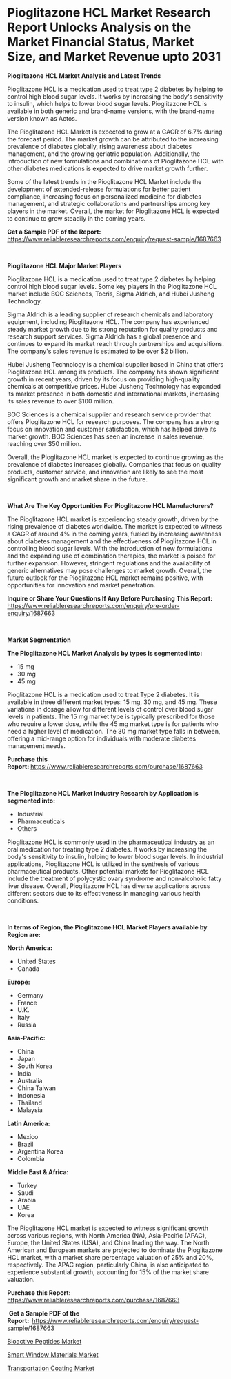 <p><h1>Pioglitazone HCL Market Research Report Unlocks Analysis on the Market Financial Status, Market Size, and Market Revenue upto 2031</h1></p><p><strong>Pioglitazone HCL Market Analysis and Latest Trends</strong></p>
<p><p>Pioglitazone HCL is a medication used to treat type 2 diabetes by helping to control high blood sugar levels. It works by increasing the body's sensitivity to insulin, which helps to lower blood sugar levels. Pioglitazone HCL is available in both generic and brand-name versions, with the brand-name version known as Actos.</p><p>The Pioglitazone HCL Market is expected to grow at a CAGR of 6.7% during the forecast period. The market growth can be attributed to the increasing prevalence of diabetes globally, rising awareness about diabetes management, and the growing geriatric population. Additionally, the introduction of new formulations and combinations of Pioglitazone HCL with other diabetes medications is expected to drive market growth further.</p><p>Some of the latest trends in the Pioglitazone HCL Market include the development of extended-release formulations for better patient compliance, increasing focus on personalized medicine for diabetes management, and strategic collaborations and partnerships among key players in the market. Overall, the market for Pioglitazone HCL is expected to continue to grow steadily in the coming years.</p></p>
<p><strong>Get a Sample PDF of the Report:&nbsp;</strong> <a href="https://www.reliableresearchreports.com/enquiry/request-sample/1687663">https://www.reliableresearchreports.com/enquiry/request-sample/1687663</a></p>
<p>&nbsp;</p>
<p><strong>Pioglitazone HCL Major Market Players</strong></p>
<p><p>Pioglitazone HCL is a medication used to treat type 2 diabetes by helping control high blood sugar levels. Some key players in the Pioglitazone HCL market include BOC Sciences, Tocris, Sigma Aldrich, and Hubei Jusheng Technology.</p><p>Sigma Aldrich is a leading supplier of research chemicals and laboratory equipment, including Pioglitazone HCL. The company has experienced steady market growth due to its strong reputation for quality products and research support services. Sigma Aldrich has a global presence and continues to expand its market reach through partnerships and acquisitions. The company's sales revenue is estimated to be over $2 billion.</p><p>Hubei Jusheng Technology is a chemical supplier based in China that offers Pioglitazone HCL among its products. The company has shown significant growth in recent years, driven by its focus on providing high-quality chemicals at competitive prices. Hubei Jusheng Technology has expanded its market presence in both domestic and international markets, increasing its sales revenue to over $100 million.</p><p>BOC Sciences is a chemical supplier and research service provider that offers Pioglitazone HCL for research purposes. The company has a strong focus on innovation and customer satisfaction, which has helped drive its market growth. BOC Sciences has seen an increase in sales revenue, reaching over $50 million.</p><p>Overall, the Pioglitazone HCL market is expected to continue growing as the prevalence of diabetes increases globally. Companies that focus on quality products, customer service, and innovation are likely to see the most significant growth and market share in the future.</p></p>
<p>&nbsp;</p>
<p><strong>What Are The Key Opportunities For Pioglitazone HCL Manufacturers?</strong></p>
<p><p>The Pioglitazone HCL market is experiencing steady growth, driven by the rising prevalence of diabetes worldwide. The market is expected to witness a CAGR of around 4% in the coming years, fueled by increasing awareness about diabetes management and the effectiveness of Pioglitazone HCL in controlling blood sugar levels. With the introduction of new formulations and the expanding use of combination therapies, the market is poised for further expansion. However, stringent regulations and the availability of generic alternatives may pose challenges to market growth. Overall, the future outlook for the Pioglitazone HCL market remains positive, with opportunities for innovation and market penetration.</p></p>
<p><strong>Inquire or Share Your Questions If Any Before Purchasing This Report:</strong> <a href="https://www.reliableresearchreports.com/enquiry/pre-order-enquiry/1687663">https://www.reliableresearchreports.com/enquiry/pre-order-enquiry/1687663</a></p>
<p>&nbsp;</p>
<p><strong>Market Segmentation</strong></p>
<p><strong>The Pioglitazone HCL Market Analysis by types is segmented into:</strong></p>
<p><ul><li>15 mg</li><li>30 mg</li><li>45 mg</li></ul></p>
<p><p>Pioglitazone HCL is a medication used to treat Type 2 diabetes. It is available in three different market types: 15 mg, 30 mg, and 45 mg. These variations in dosage allow for different levels of control over blood sugar levels in patients. The 15 mg market type is typically prescribed for those who require a lower dose, while the 45 mg market type is for patients who need a higher level of medication. The 30 mg market type falls in between, offering a mid-range option for individuals with moderate diabetes management needs.</p></p>
<p><strong>Purchase this Report:&nbsp;</strong><a href="https://www.reliableresearchreports.com/purchase/1687663">https://www.reliableresearchreports.com/purchase/1687663</a></p>
<p>&nbsp;</p>
<p><strong>The Pioglitazone HCL Market Industry Research by Application is segmented into:</strong></p>
<p><ul><li>Industrial</li><li>Pharmaceuticals</li><li>Others</li></ul></p>
<p><p>Pioglitazone HCL is commonly used in the pharmaceutical industry as an oral medication for treating type 2 diabetes. It works by increasing the body's sensitivity to insulin, helping to lower blood sugar levels. In industrial applications, Pioglitazone HCL is utilized in the synthesis of various pharmaceutical products. Other potential markets for Pioglitazone HCL include the treatment of polycystic ovary syndrome and non-alcoholic fatty liver disease. Overall, Pioglitazone HCL has diverse applications across different sectors due to its effectiveness in managing various health conditions.</p></p>
<p>&nbsp;</p>
<p><strong>In terms of Region, the Pioglitazone HCL Market Players available by Region are:</strong></p>
<p>
    <p> <strong> North America: </strong>
        <ul>
            <li>United States</li>
            <li>Canada</li>
        </ul>
        </p> 
    <p> <strong> Europe: </strong>
        <ul>
            <li>Germany</li>
            <li>France</li>
            <li>U.K.</li>
            <li>Italy</li>
            <li>Russia</li>
        </ul>
        </p> 
    <p> <strong> Asia-Pacific: </strong>
        <ul>
            <li>China</li>
            <li>Japan</li>
            <li>South Korea</li>
            <li>India</li>
            <li>Australia</li>
            <li>China Taiwan</li>
            <li>Indonesia</li>
            <li>Thailand</li>
            <li>Malaysia</li>
        </ul>
        </p> 
    <p> <strong> Latin America: </strong>
        <ul>
            <li>Mexico</li>
            <li>Brazil</li>
            <li>Argentina Korea</li>
            <li>Colombia</li>
        </ul>
        </p> 
    <p> <strong> Middle East & Africa: </strong>
        <ul>
            <li>Turkey</li>
            <li>Saudi</li>
            <li>Arabia</li>
            <li>UAE</li>
            <li>Korea</li>
        </ul>
    </p>
    </p>
<p><p>The Pioglitazone HCL market is expected to witness significant growth across various regions, with North America (NA), Asia-Pacific (APAC), Europe, the United States (USA), and China leading the way. The North American and European markets are projected to dominate the Pioglitazone HCL market, with a market share percentage valuation of 25% and 20%, respectively. The APAC region, particularly China, is also anticipated to experience substantial growth, accounting for 15% of the market share valuation.</p></p>
<p><strong>Purchase this Report: </strong><a href="https://www.reliableresearchreports.com/purchase/1687663">https://www.reliableresearchreports.com/purchase/1687663</a></p>
<p>&nbsp;<strong>Get a Sample PDF of the Report:&nbsp;&nbsp;</strong><a href="https://www.reliableresearchreports.com/enquiry/request-sample/1687663">https://www.reliableresearchreports.com/enquiry/request-sample/1687663</a></p>
<p><strong></strong></p>
<p><p><a href="https://github.com/mauripalmi/Market-Research-Report-List-2/blob/main/bioactive-peptides-market.md">Bioactive Peptides Market</a></p><p><a href="https://github.com/nicoletavirag/Market-Research-Report-List-2/blob/main/smart-window-materials-market.md">Smart Window Materials Market</a></p><p><a href="https://github.com/redneck06/Market-Research-Report-List-2/blob/main/transportation-coating-market.md">Transportation Coating Market</a></p></p>